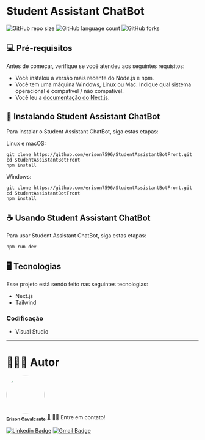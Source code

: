 # Student Assistant ChatBot

![GitHub repo size](https://img.shields.io/github/repo-size/erison7596/StudentAssistantBotFront)
![GitHub language count](https://img.shields.io/github/languages/count/erison7596/StudentAssistantBotFront)
![GitHub forks](https://img.shields.io/github/forks/erison7596/StudentAssistantBotFront)

## 💻 Pré-requisitos

Antes de começar, verifique se você atendeu aos seguintes requisitos:

- Você instalou a versão mais recente do Node.js e npm.
- Você tem uma máquina Windows, Linux ou Mac. Indique qual sistema operacional é compatível / não compatível.
- Você leu a [documentação do Next.js](https://nextjs.org/docs).

## 🚀 Instalando Student Assistant ChatBot

Para instalar o Student Assistant ChatBot, siga estas etapas:

Linux e macOS:

```
git clone https://github.com/erison7596/StudentAssistantBotFront.git
cd StudentAssistantBotFront
npm install
```

Windows:

```
git clone https://github.com/erison7596/StudentAssistantBotFront.git
cd StudentAssistantBotFront
npm install
```

## ☕ Usando Student Assistant ChatBot

Para usar Student Assistant ChatBot, siga estas etapas:

```
npm run dev

```

## 🖥️ Tecnologias
Esse projeto está sendo feito nas seguintes tecnologias:
* Next.js
* Tailwind
  

### Codificação
* Visual Studio

---
# 👩🏼‍💻 Autor

<a href="https://github.com/erison7596/">
 <img style="border-radius: 50%;" src="https://avatars.githubusercontent.com/u/41303655?v=4" width="100px;" alt=""/>
 <br />
 <sub><b>Erison Cavalcante</b></sub></a> <a href="https://github.com/erison7596/" title="github">🚀</a>
👋🏽 Entre em contato!

 [![Linkedin Badge](https://img.shields.io/badge/-LinkedIn-blue?style=flat-square&logo=Linkedin&logoColor=white&link=https://www.linkedin.com/in/erison-cavalcante-9402a714a/)](https://www.linkedin.com/in/erison-cavalcante-9402a714a/) [![Gmail Badge](https://img.shields.io/badge/-Gmail-c14438?style=flat-square&logo=Gmail&logoColor=white&link=mailto:erison7596@gmail.com)](mailto:erison7596@gmail.com) 
